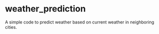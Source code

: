 # weather_prediction
A simple code to predict weather based on current weather in neighboring cities.
